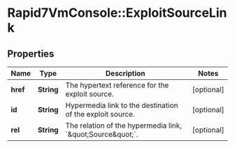 # Rapid7VmConsole::ExploitSourceLink

## Properties
Name | Type | Description | Notes
------------ | ------------- | ------------- | -------------
**href** | **String** | The hypertext reference for the exploit source. | [optional] 
**id** | **String** | Hypermedia link to the destination of the exploit source. | [optional] 
**rel** | **String** | The relation of the hypermedia link, &#x60;\&quot;Source\&quot;&#x60;. | [optional] 


